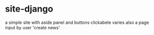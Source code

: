 # site-django
a simple site with aside panel and  buttons clickabele varies also a page input by user 'create news'
